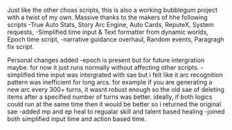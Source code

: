 Just like the other choas scripts, this is also a working bubblegum project with a twist of my own. 
Massive thanks to the makers of hhe following scripts
-True Auto Stats, Story Arc Engine, Auto Cards, ReputeX, System requests,
-Simplified time input & Text formatter from dynamic worlds, Epoch time script,
-narrative guidance overhaul, Random events, Paragragh fix script.

Personal changes added
-epoch is present but for future intergration maybe. for now it just runs normally without affecting other scripts.
-simplified time input was intergrated with sae but i felt like it arc recognition pattern was inefficient for long arcs. 
for example if you are generating a new arc every 300+ turns, it wasnt robust enough so the old sae of deleting items after a specified number of turns was better.
ideally, if both logics could run at the same time then it would be better so i returned the original sae
-added mp and ep heal to regualar skill and talent based healing
-joined both simplified input time and action based time.
